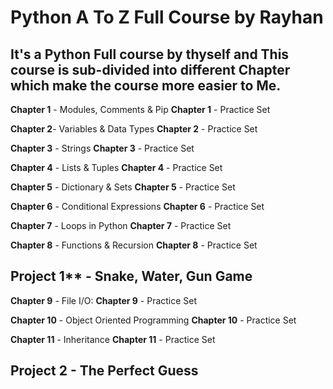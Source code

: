 

# Python A To Z Full Course by Rayhan
## It's a Python Full course by thyself and This course is sub-divided into different Chapter which make the course more easier to Me.

**Chapter 1** - Modules, Comments & Pip
**Chapter 1** - Practice Set 

**Chapter 2**-  Variables & Data Types
**Chapter 2** - Practice Set

**Chapter 3** - Strings
**Chapter 3** - Practice Set

**Chapter 4** - Lists & Tuples
**Chapter 4** - Practice Set

**Chapter 5** - Dictionary & Sets
**Chapter 5** - Practice Set

**Chapter 6** - Conditional Expressions
**Chapter 6** - Practice Set

**Chapter 7** - Loops in Python
**Chapter 7** - Practice Set

**Chapter 8** - Functions & Recursion
**Chapter 8** - Practice Set

## Project 1** - Snake, Water, Gun Game

**Chapter 9** - File I/O:
**Chapter 9** - Practice Set

**Chapter 10** - Object Oriented Programming
**Chapter 10** - Practice Set

**Chapter 11** - Inheritance
**Chapter 11** - Practice Set

## Project 2 - The Perfect Guess